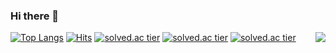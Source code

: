 ### Hi there 👋

<!--
**goxodn/goxodn** is a ✨ _special_ ✨ repository because its `README.md` (this file) appears on your GitHub profile.

Here are some ideas to get you started:

- 🔭 I’m currently working on ...
- 🌱 I’m currently learning ...
- 👯 I’m looking to collaborate on ...
- 🤔 I’m looking for help with ...
- 💬 Ask me about ...
- 📫 How to reach me: ...
- 😄 Pronouns: ...
- ⚡ Fun fact: ...
-->
[![Top Langs](https://github-readme-stats.vercel.app/api/top-langs/?username=goxodn&layout=compact)](https://github.com/goxodn/github-readme-stats)
[![Hits](https://hits.seeyoufarm.com/api/count/incr/badge.svg?url=https%3A%2F%2Fgithub.com%2Fgoxodn&count_bg=%23EB8B10&title_bg=%23684327&icon=&icon_color=%23E7E7E7&title=VISIT&edge_flat=false)](https://github.com/goxodn)
<img align='right' src="http://mazassumnida.wtf/api/v2/generate_badge?boj=goxodn@naver.com">
[![solved.ac tier](http://mazassumnida.wtf/api/generate_badge?boj={goxodn})](https://solved.ac/{goxodn})
[![solved.ac tier](http://mazassumnida.wtf/api/v2/generate_badge?boj={goxodn})](https://solved.ac/{goxodn})
[![solved.ac tier](http://mazassumnida.wtf/api/mini/generate_badge?boj={goxodn})](https://solved.ac/{goxodn})
